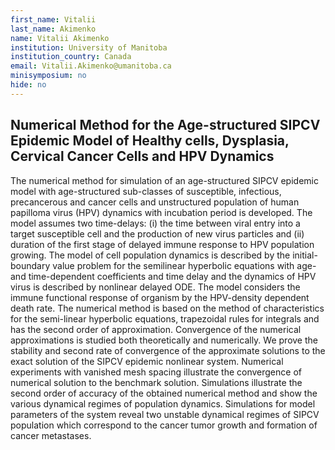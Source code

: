 ```yaml
---
first_name: Vitalii
last_name: Akimenko
name: Vitalii Akimenko
institution: University of Manitoba
institution_country: Canada
email: Vitalii.Akimenko@umanitoba.ca
minisymposium: no
hide: no
---
```


## Numerical Method for the Age-structured SIPCV Epidemic Model of Healthy cells, Dysplasia, Cervical Cancer Cells and HPV Dynamics

The numerical method for simulation of an age-structured SIPCV epidemic model with age-structured sub-classes of susceptible, infectious, precancerous and cancer cells and unstructured population of human papilloma virus (HPV) dynamics with incubation period is developed. The model assumes two time-delays: (i) the time between viral entry into a target susceptible cell and the production of new virus particles and (ii) duration of the first stage of delayed immune response to HPV population growing. The model of cell population dynamics is described by the initial-boundary value problem for the semilinear hyperbolic equations with age- and time-dependent coefficients and time delay and the dynamics of HPV virus is described by nonlinear delayed ODE. The model considers the immune functional response of organism by the HPV-density dependent death rate. The numerical method is based on the method of characteristics for the semi-linear hyperbolic equations, trapezoidal rules for integrals and has the second order of approximation. 
 Convergence of the numerical approximations is studied both theoretically and numerically. We prove the stability and second rate of convergence of the approximate solutions to the exact solution of the SIPCV epidemic nonlinear system. Numerical experiments with vanished mesh spacing illustrate the convergence of numerical solution to the benchmark solution. Simulations illustrate the second order of accuracy of the obtained numerical method and show the various dynamical regimes of population dynamics. Simulations for model parameters of the system reveal two unstable dynamical regimes of SIPCV population which correspond to the cancer tumor growth and formation of cancer metastases.


